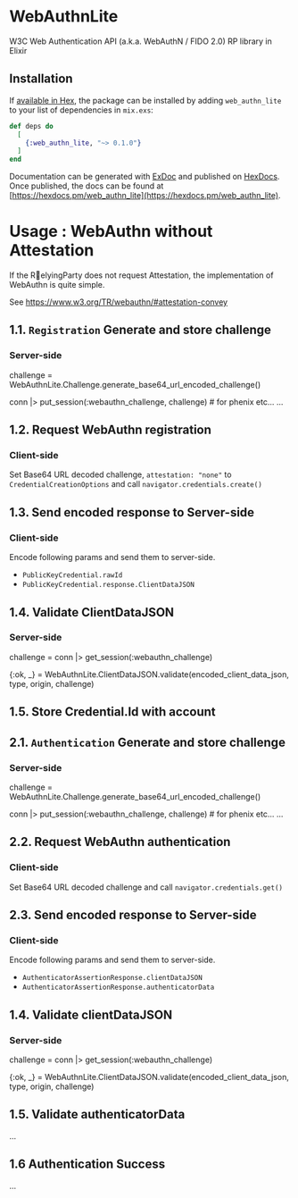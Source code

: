 # WebAuthnLite

W3C Web Authentication API (a.k.a. WebAuthN / FIDO 2.0) RP library in Elixir

## Installation

If [available in Hex](https://hex.pm/docs/publish), the package can be installed
by adding `web_authn_lite` to your list of dependencies in `mix.exs`:

```elixir
def deps do
  [
    {:web_authn_lite, "~> 0.1.0"}
  ]
end
```

Documentation can be generated with [ExDoc](https://github.com/elixir-lang/ex_doc)
and published on [HexDocs](https://hexdocs.pm). Once published, the docs can
be found at [https://hexdocs.pm/web_authn_lite](https://hexdocs.pm/web_authn_lite).

# Usage : WebAuthn without Attestation

If the RelyingParty does not request Attestation, the implementation of WebAuthn is quite simple.

See https://www.w3.org/TR/webauthn/#attestation-convey

## 1.1. `Registration` Generate and store challenge

### Server-side

challenge = WebAuthnLite.Challenge.generate_base64_url_encoded_challenge()

conn
|> put_session(:webauthn_challenge, challenge) # for phenix etc...
...

## 1.2. Request WebAuthn registration

### Client-side

Set Base64 URL decoded challenge, `attestation: "none"` to `CredentialCreationOptions` and call `navigator.credentials.create()`

## 1.3. Send encoded response to Server-side

### Client-side

Encode following params and send them to server-side.

* `PublicKeyCredential.rawId`
* `PublicKeyCredential.response.ClientDataJSON`

## 1.4. Validate ClientDataJSON

### Server-side

challenge = conn |> get_session(:webauthn_challenge)

{:ok, _} = WebAuthnLite.ClientDataJSON.validate(encoded_client_data_json, type, origin, challenge)

## 1.5. Store Credential.Id with account

## 2.1. `Authentication` Generate and store challenge

### Server-side

challenge = WebAuthnLite.Challenge.generate_base64_url_encoded_challenge()

conn
|> put_session(:webauthn_challenge, challenge) # for phenix etc...
...

## 2.2. Request WebAuthn authentication

### Client-side

Set Base64 URL decoded challenge and call `navigator.credentials.get()`

## 2.3. Send encoded response to Server-side

### Client-side

Encode following params and send them to server-side.

* `AuthenticatorAssertionResponse.clientDataJSON`
* `AuthenticatorAssertionResponse.authenticatorData`

## 1.4. Validate clientDataJSON

### Server-side

challenge = conn |> get_session(:webauthn_challenge)

{:ok, _} = WebAuthnLite.ClientDataJSON.validate(encoded_client_data_json, type, origin, challenge)

## 1.5. Validate authenticatorData

...

## 1.6 Authentication Success

...

